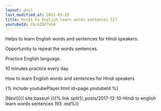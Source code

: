 ```yaml
---
layout: post
last_modified_at: 2021-03-29
title: Hindi to English learn words sentences 517 
youtubeId: CbrkZGF7ehA
---
```

 
 
Helps to learn English words and sentences for Hindi speakers.

Opportunitiy to repeat the words sentences. 

Practice English language. 
 
10 minutes practice every day. 
 
How to learn English words and sentences for Hindi speakers 
 
{% include youtubePlayer.html id=page.youtubeId %}
 
 
[Next]({{ site.baseurl }}{% link  split1/_posts/2017-12-10-Hindi to english learn words sentences 193 .md%})
 
